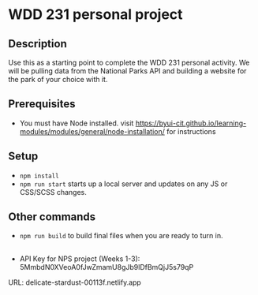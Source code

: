 # WDD 231 personal project

## Description

Use this as a starting point to complete the WDD 231 personal activity. We will be pulling data from the National Parks API and building a website for the park of your choice with it.

## Prerequisites

- You must have Node installed. visit https://byui-cit.github.io/learning-modules/modules/general/node-installation/ for instructions

## Setup

- `npm install`
- `npm run start` starts up a local server and updates on any JS or CSS/SCSS changes.

## Other commands

- `npm run build` to build final files when you are ready to turn in.


##

- API Key for NPS project (Weeks 1-3): 5MmbdN0XVeoA0fJwZmamU8gJb9lDfBmQjJ5s79qP



URL:
delicate-stardust-00113f.netlify.app
